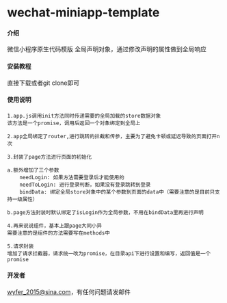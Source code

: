 # wechat-miniapp-template

#### 介绍
微信小程序原生代码模版
全局声明对象，通过修改声明的属性做到全局响应

#### 安装教程

直接下载或者git clone即可

#### 使用说明

    1.app.js调用init方法同时传递需要的全局加载的store数据对象
    该方法是一个promise，调用后返回一个对象绑定到全局上

    2.app全局绑定了router,进行跳转的拦截和传参，主要为了避免卡顿或延迟导致的页面打开n次

    3.封装了page方法进行页面的初始化

    a.额外增加了三个参数
        needLogin: 如果方法需要登录后才能使用的
        needToLogin: 进行登录判断，如果没有登录跳转到登录
        bindData: 绑定全局store对象中的某个参数到页面的data中（需要注意的是目前只支持一级属性）

    b.page方法封装时默认绑定了isLogin作为全局参数，不用在bindData里再进行声明

    4.再来说说组件，基本上跟page大同小异
    需要注意的是组件的方法需要写在methods中

    5.请求封装
    增加了请求拦截器，请求统一改为promise，在目录api下进行设置和编写，返回值是一个promise

#### 开发者

wyfer_2015@sina.com，有任何问题请发邮件
